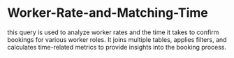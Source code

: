 # Worker-Rate-and-Matching-Time
 this query is used to analyze worker rates and the time it takes to confirm bookings for various worker roles. It joins multiple tables, applies filters, and calculates time-related metrics to provide insights into the booking process.
